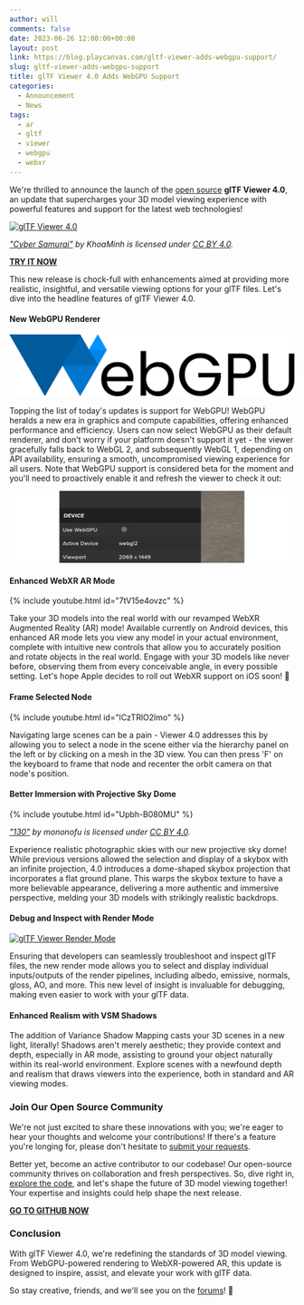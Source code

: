 ```yaml
---
author: will
comments: false
date: 2023-06-26 12:00:00+00:00
layout: post
link: https://blog.playcanvas.com/gltf-viewer-adds-webgpu-support/
slug: gltf-viewer-adds-webgpu-support
title: glTF Viewer 4.0 Adds WebGPU Support
categories:
  - Announcement
  - News
tags:
  - ar
  - gltf
  - viewer
  - webgpu
  - webxr
---
```


We're thrilled to announce the launch of the [open source](https://github.com/playcanvas/model-viewer) **glTF Viewer 4.0**, an update that supercharges your 3D model viewing experience with powerful features and support for the latest web technologies!

[![glTF Viewer 4.0](/assets/media/gltf-viewer-4.png)](/assets/media/gltf-viewer-4.png)

_["Cyber Samurai"](https://skfb.ly/ooZKG) by KhoaMinh is licensed under [CC BY 4.0](https://creativecommons.org/licenses/by/4.0/)._

[**TRY IT NOW**](https://playcanvas.com/viewer?load=https://s3.eu-west-1.amazonaws.com/static.playcanvas.com/models/IridescentDishWithOlives.glb&default&skybox.value=Abandoned%20Tank%20Farm&skybox.background=Projective%20Dome&debug.grid=false&shadowCatcher.enabled=true&default)

This new release is chock-full with enhancements aimed at providing more realistic, insightful, and versatile viewing options for your glTF files. Let's dive into the headline features of glTF Viewer 4.0.

#### New WebGPU Renderer

![WebGPU Logo](/assets/media/webgpu-logo.svg)

Topping the list of today's updates is support for WebGPU! WebGPU heralds a new era in graphics and compute capabilities, offering enhanced performance and efficiency. Users can now select WebGPU as their default renderer, and don't worry if your platform doesn't support it yet - the viewer gracefully falls back to WebGL 2, and subsequently WebGL 1, depending on API availability, ensuring a smooth, uncompromised viewing experience for all users. Note that WebGPU support is considered beta for the moment and you'll need to proactively enable it and refresh the viewer to check it out:

[![Enable WebGPU for glTF Viewer](/assets/media/gltf-viewer-webgpu-toggle.gif)](/assets/media/gltf-viewer-webgpu-toggle.gif)

#### Enhanced WebXR AR Mode

{% include youtube.html id="7tV15e4ovzc" %}

Take your 3D models into the real world with our revamped WebXR Augmented Reality (AR) mode! Available currently on Android devices, this enhanced AR mode lets you view any model in your actual environment, complete with intuitive new controls that allow you to accurately position and rotate objects in the real world. Engage with your 3D models like never before, observing them from every conceivable angle, in every possible setting. Let's hope Apple decides to roll out WebXR support on iOS soon! 🙏

#### Frame Selected Node

{% include youtube.html id="lCzTRlO2lmo" %}

Navigating large scenes can be a pain - Viewer 4.0 addresses this by allowing you to select a node in the scene either via the hierarchy panel on the left or by clicking on a mesh in the 3D view. You can then press 'F' on the keyboard to frame that node and recenter the orbit camera on that node's position.

#### Better Immersion with Projective Sky Dome

{% include youtube.html id="Upbh-B080MU" %}

_["130"](https://skfb.ly/6R9Ow) by mononofu is licensed under [CC BY 4.0](https://creativecommons.org/licenses/by/4.0/)._

Experience realistic photographic skies with our new projective sky dome! While previous versions allowed the selection and display of a skybox with an infinite projection, 4.0 introduces a dome-shaped skybox projection that incorporates a flat ground plane. This warps the skybox texture to have a more believable appearance, delivering a more authentic and immersive perspective, melding your 3D models with strikingly realistic backdrops.

#### Debug and Inspect with Render Mode

[![glTF Viewer Render Mode](/assets/media/gltf-viewer-render-mode.gif)](/assets/media/gltf-viewer-render-mode.gif)

Ensuring that developers can seamlessly troubleshoot and inspect glTF files, the new render mode allows you to select and display individual inputs/outputs of the render pipelines, including albedo, emissive, normals, gloss, AO, and more. This new level of insight is invaluable for debugging, making even easier to work with your glTF data.

#### Enhanced Realism with VSM Shadows

The addition of Variance Shadow Mapping casts your 3D scenes in a new light, literally! Shadows aren't merely aesthetic; they provide context and depth, especially in AR mode, assisting to ground your object naturally within its real-world environment. Explore scenes with a newfound depth and realism that draws viewers into the experience, both in standard and AR viewing modes.

### Join Our Open Source Community

We're not just excited to share these innovations with you; we're eager to hear your thoughts and welcome your contributions! If there's a feature you're longing for, please don't hesitate to [submit your requests](https://github.com/playcanvas/model-viewer/issues).

Better yet, become an active contributor to our codebase! Our open-source community thrives on collaboration and fresh perspectives. So, dive right in, [explore the code](https://github.com/playcanvas/model-viewer), and let's shape the future of 3D model viewing together! Your expertise and insights could help shape the next release.

[**GO TO GITHUB NOW**](https://github.com/playcanvas/model-viewer)

### Conclusion

With glTF Viewer 4.0, we're redefining the standards of 3D model viewing. From WebGPU-powered rendering to WebXR-powered AR, this update is designed to inspire, assist, and elevate your work with glTF data.

So stay creative, friends, and we'll see you on the [forums](https://forum.playcanvas.com/)! 👋
